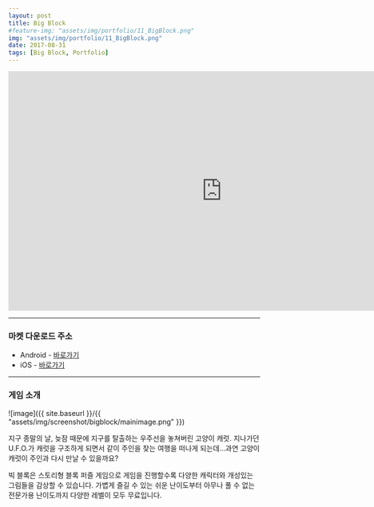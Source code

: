 ```yaml
---
layout: post
title: Big Block
#feature-img: "assets/img/portfolio/11_BigBlock.png"
img: "assets/img/portfolio/11_BigBlock.png"
date: 2017-08-31
tags: [Big Block, Portfolio]
---
```


<center><iframe width="853" height="480" src="https://www.youtube.com/embed/aI7AEghwUlg" frameborder="0" allow="autoplay; encrypted-media" webkitallowfullscreen mozallowfullscreen allowfullscreen></iframe></center>

---

### 마켓 다운로드 주소

* Android - [바로가기](https://play.google.com/store/apps/details?id=com.gamefox.bigblock)
* iOS - [바로가기](https://itunes.apple.com/us/app/big-block-puzzle/id1278824613?ls=1&mt=8)

---

### 게임 소개

![image]({{ site.baseurl }}/{{ "assets/img/screenshot/bigblock/mainimage.png" }}) 

지구 종말의 날, 늦잠 때문에 지구를 탈출하는 우주선을 놓쳐버린 고양이 캐럿. 지나가던 U.F.O.가 캐럿을 구조하게 되면서 같이 주인을 찾는 여행을 떠나게 되는데...과연 고양이 캐럿이 주인과 다시 만날 수 있을까요?

빅 블록은 스토리형 블록 퍼즐 게임으로 게임을 진행할수록 다양한 캐릭터와 개성있는 그림들을 감상할 수 있습니다. 가볍게 즐길 수 있는 쉬운 난이도부터 아무나 풀 수 없는 전문가용 난이도까지 다양한 레벨이 모두 무료입니다.

